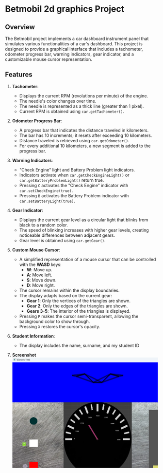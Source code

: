 # Betmobil 2d graphics Project

## Overview

The Betmobil project implements a car dashboard instrument panel that simulates various functionalities of a car's dashboard. This project is designed to provide a graphical interface that includes a tachometer, odometer progress bar, warning indicators, gear indicator, and a customizable mouse cursor representation.

## Features

1. **Tachometer**:
   - Displays the current RPM (revolutions per minute) of the engine.
   - The needle's color changes over time.
   - The needle is represented as a thick line (greater than 1 pixel).
   - Current RPM is obtained using `car.getTachometer()`.

2. **Odometer Progress Bar**:
   - A progress bar that indicates the distance traveled in kilometers.
   - The bar has 10 increments; it resets after exceeding 10 kilometers.
   - Distance traveled is retrieved using `car.getOdometer()`.
   - For every additional 10 kilometers, a new segment is added to the progress bar.

3. **Warning Indicators**:
   - "Check Engine" light and Battery Problem light indicators.
   - Indicators activate when `car.getCheckEngineLight()` or `car.getBatteryProblemLight()` return true.
   - Pressing `C` activates the "Check Engine" indicator with `car.setCheckEngine(true)`.
   - Pressing `B` activates the Battery Problem indicator with `car.setBatteryLight(true)`.

4. **Gear Indicator**:
   - Displays the current gear level as a circular light that blinks from black to a random color.
   - The speed of blinking increases with higher gear levels, creating noticeable differences between adjacent gears.
   - Gear level is obtained using `car.getGear()`.

5. **Custom Mouse Cursor**:
   - A simplified representation of a mouse cursor that can be controlled with the **WASD** keys:
     - **W**: Move up.
     - **A**: Move left.
     - **S**: Move down.
     - **D**: Move right.
   - The cursor remains within the display boundaries.
   - The display adapts based on the current gear:
     - **Gear 1**: Only the vertices of the triangles are shown.
     - **Gear 2**: Only the edges of the triangles are shown.
     - **Gears 3-5**: The interior of the triangles is displayed.
   - Pressing `P` makes the cursor semi-transparent, allowing the background color to show through.
   - Pressing `X` restores the cursor's opacity.

6. **Student Information**:
   - The display includes the name, surname, and my student ID

7. **Screenshot**
![display](<Screenshot 2024-09-20 191201.png>)